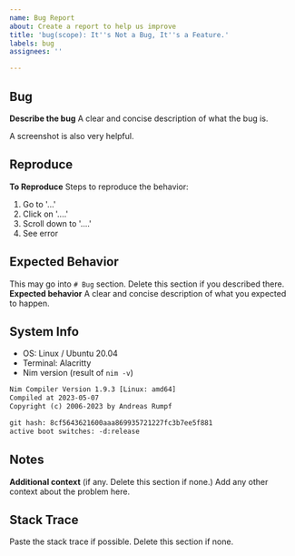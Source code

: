 ```yaml
---
name: Bug Report
about: Create a report to help us improve
title: 'bug(scope): It''s Not a Bug, It''s a Feature.'
labels: bug
assignees: ''

---
```


## Bug

**Describe the bug**
A clear and concise description of what the bug is.

A screenshot is also very helpful.

## Reproduce

**To Reproduce**
Steps to reproduce the behavior:
1. Go to '...'
2. Click on '....'
3. Scroll down to '....'
4. See error

## Expected Behavior

This may go into `# Bug` section. Delete this section if you described there.
**Expected behavior**
A clear and concise description of what you expected to happen.

## System Info

- OS: Linux / Ubuntu 20.04
- Terminal: Alacritty
- Nim version (result of `nim -v`)

```txt
Nim Compiler Version 1.9.3 [Linux: amd64]
Compiled at 2023-05-07
Copyright (c) 2006-2023 by Andreas Rumpf

git hash: 8cf5643621600aaa869935721227fc3b7ee5f881
active boot switches: -d:release
```

## Notes

**Additional context** (if any. Delete this section if none.)
Add any other context about the problem here.

## Stack Trace

Paste the stack trace if possible. Delete this section if none.
